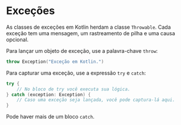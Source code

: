 # Exceções

As classes de exceções em Kotlin herdam a classe `Throwable`. Cada exceção tem uma mensagem, um rastreamento de pilha e
uma causa opcional.

Para lançar um objeto de exceção, use a palavra-chave `throw`:

```kotlin
throw Exception("Exceção em Kotlin.")
```

Para capturar uma exceção, use a expressão `try` e `catch`:

```kotlin
try {
    // No bloco de try você executa sua lógica.
} catch (exception: Exception) {
    // Caso uma exceção seja lançada, você pode captura-lá aqui.
}
```
Pode haver mais de um bloco `catch`.

